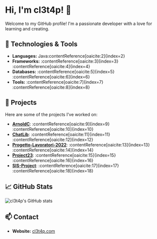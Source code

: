 # Hi, I'm cl3t4p! 👋

Welcome to my GitHub profile! I'm a passionate developer with a love for learning and creating.

## 🌟 Technologies & Tools

- **Languages:** Java&#8203;:contentReference[oaicite:2]{index=2}
- **Frameworks:** :contentReference[oaicite:3]{index=3}&#8203;:contentReference[oaicite:4]{index=4}
- **Databases:** :contentReference[oaicite:5]{index=5}&#8203;:contentReference[oaicite:6]{index=6}
- **Tools:** :contentReference[oaicite:7]{index=7}&#8203;:contentReference[oaicite:8]{index=8}

## 🚀 Projects

Here are some of the projects I've worked on:

- [**ArnoldC**](https://github.com/cl3t4p/ArnoldC): :contentReference[oaicite:9]{index=9}&#8203;:contentReference[oaicite:10]{index=10}
- [**ChatLib**](https://github.com/cl3t4p/ChatLib): :contentReference[oaicite:11]{index=11}&#8203;:contentReference[oaicite:12]{index=12}
- [**Progetto-Lavoratori-2022**](https://github.com/cl3t4p/Progetto-Lavoratori-2022): :contentReference[oaicite:13]{index=13}&#8203;:contentReference[oaicite:14]{index=14}
- [**Project23**](https://github.com/cl3t4p/Project23): :contentReference[oaicite:15]{index=15}&#8203;:contentReference[oaicite:16]{index=16}
- [**SIS-Project**](https://github.com/cl3t4p/SIS-Project): :contentReference[oaicite:17]{index=17}&#8203;:contentReference[oaicite:18]{index=18}

## 📈 GitHub Stats

![cl3t4p's GitHub stats](https://github-readme-stats.vercel.app/api?username=cl3t4p&show_icons=true&theme=radical)

## 📫 Contact

- **Website:** [cl3t4p.com](https://cl3t4p.com)
